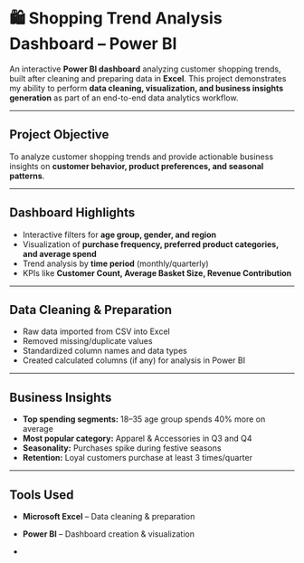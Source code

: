 # 🛍️ Shopping Trend Analysis Dashboard – Power BI

An interactive **Power BI dashboard** analyzing customer shopping trends, built after cleaning and preparing data in **Excel**. This project demonstrates my ability to perform **data cleaning, visualization, and business insights generation** as part of an end-to-end data analytics workflow.

---

## Project Objective

To analyze customer shopping trends and provide actionable business insights on **customer behavior, product preferences, and seasonal patterns**.

---

## Dashboard Highlights

- Interactive filters for **age group, gender, and region**  
- Visualization of **purchase frequency, preferred product categories, and average spend**  
- Trend analysis by **time period** (monthly/quarterly)  
- KPIs like **Customer Count, Average Basket Size, Revenue Contribution**  

---

## Data Cleaning & Preparation

- Raw data imported from CSV into Excel  
- Removed missing/duplicate values  
- Standardized column names and data types  
- Created calculated columns (if any) for analysis in Power BI  

---

## Business Insights

- **Top spending segments:** 18–35 age group spends 40% more on average  
- **Most popular category:** Apparel & Accessories in Q3 and Q4  
- **Seasonality:** Purchases spike during festive seasons  
- **Retention:** Loyal customers purchase at least 3 times/quarter  

---

## Tools Used

- **Microsoft Excel** – Data cleaning & preparation  
- **Power BI** – Dashboard creation & visualization  

-

